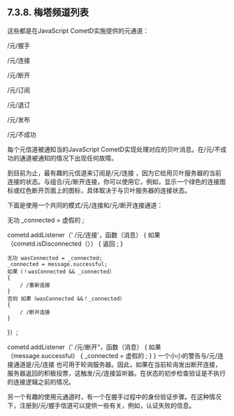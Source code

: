 ## 7.3.8. 梅塔频道列表
这些都是在JavaScript CometD实施提供的元通道：

/元/握手

/元/连接

/元/断开

/元/订阅

/元/退订

/元/发布

/元/不成功

每个元信道被通知当的JavaScript CometD实现处理对应的贝叶消息。在/元/不成功的通道被通知的情况下出现任何故障。

到目前为止，最有趣的元信道来订阅是/元/连接 ，因为它给用贝叶服务器的当前连接的状态。与组合/元/断开连接，你可以使用它，例如，显示一个绿色的连接图标或红色断开页面上的图标，具体取决于与贝叶服务器的连接状态。

下面是使用一个共同的模式/元/连接和/元/断开连接通道：

无功 _connected = 虚假的 ;

cometd.addListener（' /元/连接'，函数（消息）
{
    如果（cometd.isDisconnected（））
    {
        返回 ;
    }

    无功 wasConnected = _connected;
    _connected = message.successful;
    如果（！wasConnected && _connected）
    {
        / /重新连接
    }
    否则 如果（wasConnected &&！_connected）
    {
        / /断开连接
    }
}）;

cometd.addListener（' /元/断开“，函数（消息）
{
    如果（message.successful）
    {
        _connected = 虚假的 ;
    }
}
一个小小的警告与/元/连接通道是/元/连接 也可用于轮询服务器。因此，如果在当前轮询发出断开连接，服务器返回的积极投票，这触发/元/连接监听器。在状态的初步检查验证是不执行的连接逻辑之前的情况。

另一个有趣的使用元通道时，有一个在握手过程中的身份验证步骤。在这种情况下，注册到/元/握手信道可以提供一些有关，例如，认证失败的信息。
